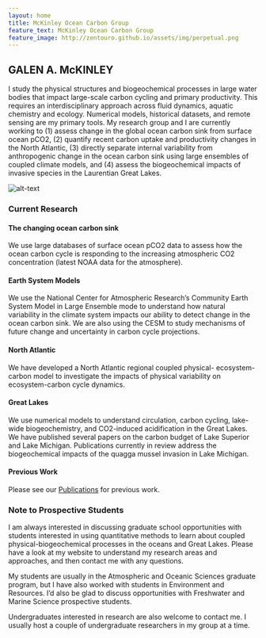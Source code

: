 ```yaml
---
layout: home
title: McKinley Ocean Carbon Group 
feature_text: McKinley Ocean Carbon Group
feature_image: http://zentouro.github.io/assets/img/perpetual.png 
---
```


## GALEN A. McKINLEY 

I study the physical structures and biogeochemical processes in large water bodies that impact large-scale carbon cycling and primary productivity. This requires an interdisciplinary approach across fluid dynamics, aquatic chemistry and ecology. Numerical models, historical datasets, and remote sensing are my primary tools. My research group and I are currently working to (1) assess change in the global ocean carbon sink from surface ocean pCO2, (2) quantify recent carbon uptake and productivity changes in the North Atlantic, (3) directly separate internal variability from anthropogenic change in the ocean carbon sink using large ensembles of coupled climate models, and (4) assess the biogeochemical impacts of invasive species in the Laurentian Great Lakes. 

![alt-text]({{site.baseurl}}/assets/img/headshot.jpg "Galen McKinley") 


### Current Research 

#### The changing ocean carbon sink
We use large databases of surface ocean pCO2 data to assess how the ocean carbon cycle is responding to the increasing atmospheric CO2 concentration (latest NOAA data for the atmosphere).

#### Earth System Models
We use the National Center for Atmospheric Research’s Community Earth System Model in Large Ensemble mode to understand how natural variability in the climate system impacts our ability to detect change in the ocean carbon sink. We are also using the CESM to study mechanisms of future change and uncertainty in carbon cycle projections.

#### North Atlantic
We have developed a North Atlantic regional coupled physical- ecosystem-carbon model  to investigate the impacts of physical variability on ecosystem-carbon cycle dynamics.

#### Great Lakes
We use numerical models to understand circulation, carbon cycling, lake-wide biogeochemistry, and CO2-induced acidification in the Great Lakes. We have published several papers on the carbon budget of Lake Superior and Lake Michigan. Publications currently in review address the biogeochemical impacts of the quagga mussel invasion in Lake Michigan.

#### Previous Work  
Please see our [Publications]({{site.baseurl}}/publications) for previous work.

### Note to Prospective Students

I am always interested in discussing graduate school opportunities with students interested in using quantitative methods to learn about coupled physical-biogeochemical processes in the oceans and Great Lakes. Please have a look at my website to understand my research areas and approaches, and then contact me with any questions.

My students are usually in the Atmospheric and Oceanic Sciences graduate program, but I have also worked with students in Environment and Resources. I’d also be glad to discuss opportunities with Freshwater and Marine Science prospective students.

Undergraduates interested in research are also welcome to contact me. I usually host a couple of undergraduate researchers in my group at a time.

